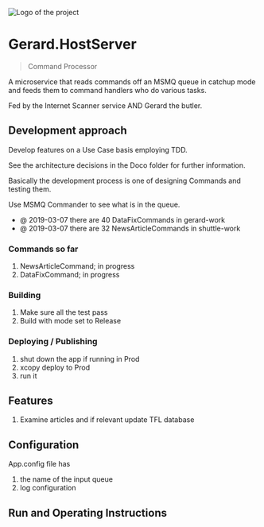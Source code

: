 ﻿![Logo of the project](https://raw.githubusercontent.com/jehna/readme-best-practices/master/sample-logo.png)

# Gerard.HostServer
> Command Processor

A microservice that reads commands off an MSMQ queue in catchup mode and 
feeds them to command handlers who do various tasks.

Fed by the Internet Scanner service AND Gerard the butler.
 

## Development approach

Develop features on a Use Case basis employing TDD.

See the architecture decisions in the Doco folder for further information.

Basically the development process is one of designing Commands and testing them.

Use MSMQ Commander to see what is in the queue.
  * @ 2019-03-07 there are 40 DataFixCommands in gerard-work
  * @ 2019-03-07 there are 32 NewsArticleCommands in shuttle-work

### Commands so far 
 1. NewsArticleCommand; in progress
 2. DataFixCommand; in progress

### Building

 1. Make sure all the test pass
 1. Build with mode set to Release

### Deploying / Publishing

 1. shut down the app if running in Prod
 1. xcopy deploy to Prod
 1. run it

## Features

 1. Examine articles and if relevant update TFL database

## Configuration

App.config file has
  1. the name of the input queue
  2. log configuration

## Run and Operating Instructions
